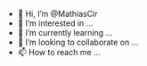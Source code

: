 - 👋 Hi, I’m @MathiasCir
- 👀 I’m interested in ...
- 🌱 I’m currently learning ...
- 💞️ I’m looking to collaborate on ...
- 📫 How to reach me ...

<!---
MathiasCir/MathiasCir is a ✨ special ✨ repository because its `README.md` (this file) appears on your GitHub profile.
You can click the Preview link to take a look at your changes.
--->
